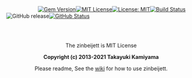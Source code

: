 　　　　　　[![Gem Version](https://badge.fury.io/rb/zinbeijett.svg)](http://badge.fury.io/rb/zinbeijett)[![MIT License](http://img.shields.io/badge/license-MIT-blue.svg?style=flat)](LICENSE)[![License: MIT](https://img.shields.io/badge/License-MIT-yellow.svg)](https://opensource.org/licenses/MIT)[![Build Status](https://travis-ci.org/takkii/zinbeijett.svg?branch=main)](https://travis-ci.org/takkii/zinbeijett)![GitHub release](https://img.shields.io/github/release/takkii/zinbeijett.svg?style=flat)[![GitHub Status](https://img.shields.io/github/last-commit/takkii/zinbeijett.svg?style=flat)](GitHub)

<br /><br />

<div align="center">
  <p> The zinbeijett is MIT License </p>
  <b> Copyright (c) 2013-2021 Takayuki Kamiyama </b>
  <p> Please readme, See the <a href="https://github.com/takkii/zinbeijett/wiki/%E4%BB%95%E6%A7%98">wiki</a> for how to use zinbeijett. </p>
</div>

<br />
